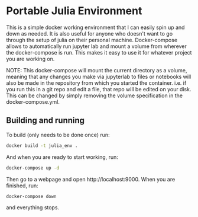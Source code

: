 # Portable Julia Environment

This is a simple docker working environment that I can easily spin up and down as needed. It is also useful for anyone who doesn't want to go through the setup of julia on their personal machine. Docker-compose allows to automatically run jupyter lab and mount a volume from wherever the docker-compose is run. This makes it easy to use it for whatever project you are working on.

NOTE: This docker-compose will mount the current directory as a volume, meaning that any changes you make via jupyterlab to files or notebooks will also be made in the repository from which you started the container. i.e. if you run this in a git repo and edit a file, that repo will be edited on your disk. This can be changed by simply removing the volume specification in the docker-compose.yml. 

## Building and running

To build (only needs to be done once) run:

```bash
docker build -t julia_env .
```

And when you are ready to start working, run:

```bash
docker-compose up -d
```

Then go to a webpage and open http://localhost:9000. When you are finished, run:

```bash
docker-compose down
```

and everything stops.
